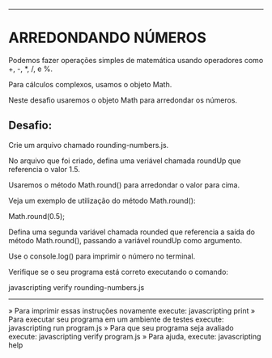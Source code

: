 -------------------
# ARREDONDANDO NÚMEROS

Podemos fazer operações simples de matemática usando operadores como +, -, *, /, e %.

Para cálculos complexos, usamos o objeto Math.

Neste desafio usaremos o objeto Math para arredondar os números.

## Desafio:

Crie um arquivo chamado rounding-numbers.js.

No arquivo que foi criado, defina uma veriável chamada roundUp que referencia o valor 1.5.

Usaremos o método Math.round() para arredondar o valor para cima.

Veja um exemplo de utilização do método Math.round():

Math.round(0.5);

Defina uma segunda variável chamada rounded que referencia a saída do método Math.round(), passando a variável roundUp como argumento.

Use o console.log() para imprimir o número no terminal.

Verifique se o seu programa está correto executando o comando:

javascripting verify rounding-numbers.js

-------------------

 » Para imprimir essas instruções novamente execute: javascripting print
 » Para executar seu programa em um ambiente de testes execute: javascripting run program.js
 » Para que seu programa seja avaliado execute: javascripting verify program.js
 » Para ajuda, execute: javascripting help
